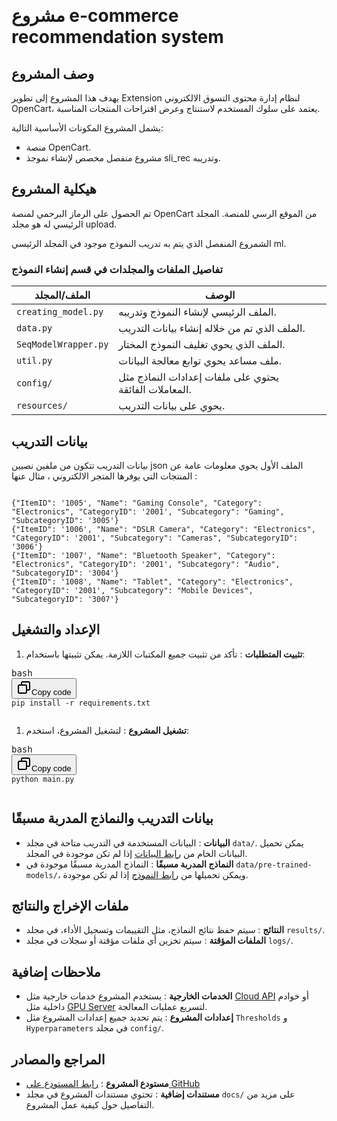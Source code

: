 &#x202b;

# مشروع e-commerce recommendation system

## وصف المشروع

يهدف هذا المشروع إلى تطوير Extension لنظام إدارة محتوى التسوق الالكتروني OpenCart، يعتمد على سلوك المستخدم لاستنتاج وعرض اقتراحات المنتجات المناسبة.

يشمل المشروع المكونات الأساسية التالية:

- منصة OpenCart.
- مشروع منفصل مخصص لإنشاء نموجذ sli_rec وتدريبه.

## هيكلية المشروع

تم الحصول على الرماز البرحمي لمنصة OpenCart من الموقع الرسي للمنصة.
المجلد الرئيسي له هو مجلد upload.

الشمروع المنفصل الذي يتم به تدريب النموذج موجود في المجلد الرئيسي ml.

### تفاصيل الملفات والمجلدات في قسم إنشاء النموذج

| الملف/المجلد         | الوصف                                                  |
| -------------------- | ------------------------------------------------------ |
| `creating_model.py`  | الملف الرئيسي لإنشاء النموذج وتدريبه.                  |
| `data.py`            | الملف الذي تم من خلاله إنشاء بيانات التدريب.           |
| `SeqModelWrapper.py` | الملف الذي يحوي تغليف النموذج المختار.                 |
| `util.py`            | ملف مساعد يحوي توابع معالجة البيانات.                  |
| `config/`            | يحتوي على ملفات إعدادات النماذج مثل المعاملات الفائقة. |
| `resources/`         | يحوي على بيانات التدريب.                               |

## بيانات التدريب

بيانات التدريب تتكون من ملفين نصيين json
الملف الأول يحوي معلومات عامة عن المنتجات التي يوفرها المتجر الالكتروني ، مثال عنها :

```

{"ItemID": '1005', "Name": "Gaming Console", "Category": "Electronics", "CategoryID": '2001', "Subcategory": "Gaming", "SubcategoryID": '3005'}
{"ItemID": '1006', "Name": "DSLR Camera", "Category": "Electronics", "CategoryID": '2001', "Subcategory": "Cameras", "SubcategoryID": '3006'}
{"ItemID": '1007', "Name": "Bluetooth Speaker", "Category": "Electronics", "CategoryID": '2001', "Subcategory": "Audio", "SubcategoryID": '3004'}
{"ItemID": '1008', "Name": "Tablet", "Category": "Electronics", "CategoryID": '2001', "Subcategory": "Mobile Devices", "SubcategoryID": '3007'}

```

## الإعداد والتشغيل

1. **تثبيت المتطلبات** :
   تأكد من تثبيت جميع المكتبات اللازمة. يمكن تثبيتها باستخدام:

<pre><div class="dark bg-gray-950 contain-inline-size rounded-md border-[0.5px] border-token-border-medium"><div class="flex items-center relative text-token-text-secondary bg-token-main-surface-secondary px-4 py-2 text-xs font-sans justify-between rounded-t-md"><span>bash</span><div class="flex items-center"><span class="" data-state="closed"><button class="flex gap-1 items-center"><svg xmlns="http://www.w3.org/2000/svg" width="24" height="24" fill="none" viewBox="0 0 24 24" class="icon-sm"><path fill="currentColor" fill-rule="evenodd" d="M7 5a3 3 0 0 1 3-3h9a3 3 0 0 1 3 3v9a3 3 0 0 1-3 3h-2v2a3 3 0 0 1-3 3H5a3 3 0 0 1-3-3v-9a3 3 0 0 1 3-3h2zm2 2h5a3 3 0 0 1 3 3v5h2a1 1 0 0 0 1-1V5a1 1 0 0 0-1-1h-9a1 1 0 0 0-1 1zM5 9a1 1 0 0 0-1 1v9a1 1 0 0 0 1 1h9a1 1 0 0 0 1-1v-9a1 1 0 0 0-1-1z" clip-rule="evenodd"></path></svg>Copy code</button></span></div></div><div class="overflow-y-auto p-4" dir="ltr"><code class="!whitespace-pre hljs language-bash">pip install -r requirements.txt
   </code></div></div></pre>

1. **تشغيل المشروع** :
   لتشغيل المشروع، استخدم:

<pre><div class="dark bg-gray-950 contain-inline-size rounded-md border-[0.5px] border-token-border-medium"><div class="flex items-center relative text-token-text-secondary bg-token-main-surface-secondary px-4 py-2 text-xs font-sans justify-between rounded-t-md"><span>bash</span><div class="flex items-center"><span class="" data-state="closed"><button class="flex gap-1 items-center"><svg xmlns="http://www.w3.org/2000/svg" width="24" height="24" fill="none" viewBox="0 0 24 24" class="icon-sm"><path fill="currentColor" fill-rule="evenodd" d="M7 5a3 3 0 0 1 3-3h9a3 3 0 0 1 3 3v9a3 3 0 0 1-3 3h-2v2a3 3 0 0 1-3 3H5a3 3 0 0 1-3-3v-9a3 3 0 0 1 3-3h2zm2 2h5a3 3 0 0 1 3 3v5h2a1 1 0 0 0 1-1V5a1 1 0 0 0-1-1h-9a1 1 0 0 0-1 1zM5 9a1 1 0 0 0-1 1v9a1 1 0 0 0 1 1h9a1 1 0 0 0 1-1v-9a1 1 0 0 0-1-1z" clip-rule="evenodd"></path></svg>Copy code</button></span></div></div><div class="overflow-y-auto p-4" dir="ltr"><code class="!whitespace-pre hljs language-bash">python main.py
   </code></div></div></pre>

## بيانات التدريب والنماذج المدربة مسبقًا

- **البيانات** : البيانات المستخدمة في التدريب متاحة في مجلد `data/`. يمكن تحميل البيانات الخام من [رابط البيانات](#) إذا لم تكن موجودة في المجلد.
- **النماذج المدربة مسبقًا** : النماذج المدربة مسبقًا موجودة في `data/pre-trained-models/`، ويمكن تحميلها من [رابط النموذج](#) إذا لم تكن موجودة.

## ملفات الإخراج والنتائج

- **النتائج** : سيتم حفظ نتائج النماذج، مثل التقييمات وتسجيل الأداء، في مجلد `results/`.
- **الملفات المؤقتة** : سيتم تخزين أي ملفات مؤقتة أو سجلات في مجلد `logs/`.

## ملاحظات إضافية

- **الخدمات الخارجية** : يستخدم المشروع خدمات خارجية مثل [Cloud API](#) أو خوادم داخلية مثل [GPU Server](#) لتسريع عمليات المعالجة.
- **إعدادات المشروع** : يتم تحديد جميع إعدادات المشروع مثل `Thresholds` و `Hyperparameters` في مجلد `config/`.

## المراجع والمصادر

- **مستودع المشروع** : [رابط المستودع على GitHub](#)
- **مستندات إضافية** : تحتوي مستندات المشروع في مجلد `docs/` على مزيد من التفاصيل حول كيفية عمل المشروع.
